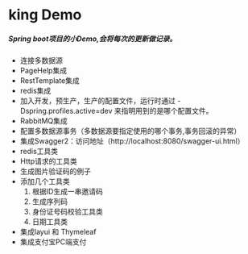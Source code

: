 # king Demo
##### Spring boot项目的小Demo,会将每次的更新做记录。

* 连接多数据源
* PageHelp集成
* RestTemplate集成
* redis集成
* 加入开发，预生产，生产的配置文件，运行时通过 -Dspring.profiles.active=dev 来指明用到的是哪个配置文件。
* RabbitMQ集成
* 配置多数据源事务（多数据源要指定使用的哪个事务,事务回滚的异常）
* 集成Swagger2：访问地址（http://localhost:8080/swagger-ui.html）
* redis工具类
* Http请求的工具类
* 生成图片验证码的例子
* 添加几个工具类
    1.  根据ID生成一串邀请码
    2.  生成序列码
    3.  身份证号码校验工具类
    4.  日期工具类
* 集成layui 和 Thymeleaf
* 集成支付宝PC端支付 
    
